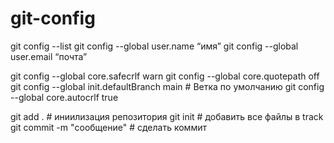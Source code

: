 # git-config

git config --list
git config --global user.name “имя”
git config --global user.email “почта”


git config --global core.safecrlf warn
git config --global core.quotepath off
git config --global init.defaultBranch main # Ветка по умолчанию
git config --global core.autocrlf true

git add . #  иниилизация репозитория
git init # добавить все файлы в track
git commit -m "сообщение" # сделать коммит

